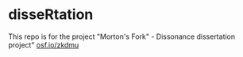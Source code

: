 # disseRtation

This repo is for the project "Morton's Fork" - Dissonance dissertation project" [osf.io/zkdmu](osf.io/zkdmu)
